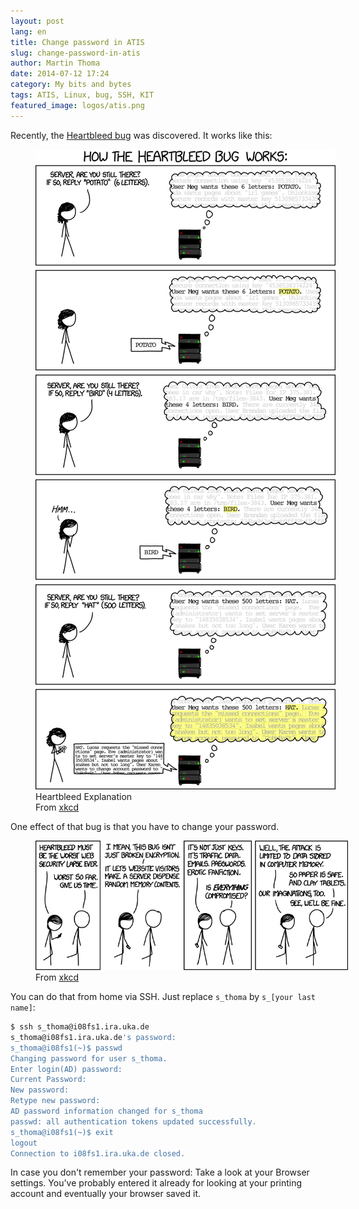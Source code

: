 ```yaml
---
layout: post
lang: en
title: Change password in ATIS
slug: change-password-in-atis
author: Martin Thoma
date: 2014-07-12 17:24
category: My bits and bytes
tags: ATIS, Linux, bug, SSH, KIT
featured_image: logos/atis.png
---
```

Recently, the [Heartbleed bug](https://en.wikipedia.org/wiki/Heartbleed) was
discovered. It works like this:

<figure class="aligncenter">
            <a href="../images/xkcd/heartbleed_explanation.png"><img src="../images/xkcd/heartbleed_explanation.png" alt="Heartbleed Explanation" style="max-width:500px;" class=""/></a>
            <figcaption class="text-center">Heartbleed Explanation<br/>From <a href='http://xkcd.com/1354/'>xkcd</a></figcaption>
        </figure>

One effect of that bug is that you have to change your password.

<figure class="aligncenter">
            <a href="../images/xkcd/heartbleed.png"><img src="../images/xkcd/heartbleed.png" alt="Heartbleed" style="max-width:500px;" class=""/></a>
            <figcaption class="text-center">From <a href='http://xkcd.com/1353/'>xkcd</a></figcaption>
        </figure>

You can do that from home via SSH. Just replace `s_thoma` by `s_[your last name]`:

```bash
$ ssh s_thoma@i08fs1.ira.uka.de
s_thoma@i08fs1.ira.uka.de's password:
s_thoma@i08fs1(~)$ passwd
Changing password for user s_thoma.
Enter login(AD) password:
Current Password:
New password:
Retype new password:
AD password information changed for s_thoma
passwd: all authentication tokens updated successfully.
s_thoma@i08fs1(~)$ exit
logout
Connection to i08fs1.ira.uka.de closed.
```

In case you don't remember your password: Take a look at your Browser settings.
You've probably entered it already for looking at your printing account and
eventually your browser saved it.
